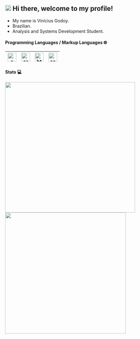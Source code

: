 ## <img src="https://github.com/TheDudeThatCode/TheDudeThatCode/blob/master/Assets/Hi.gif" width="19px"> Hi there, welcome to my profile!

- My name is Vinícius Godoy.
- Brazilian.
- Analysis and Systems Development Student.

#### Programming Languages / Markup Languages 🌐
| [<img src="https://peritoemphp.com/wp-content/uploads/2019/02/letter_c_PNG22-768x768.png" alt="c logo" width="28">](https://en.cppreference.com/w/) | [<img src="https://brandslogos.com/wp-content/uploads/images/large/arduino-logo-1.png" alt="arduino logo" width="28">](https://www.arduino.cc/) | [<img src="https://www.w3.org/html/logo/downloads/HTML5_Badge_256.png" alt="html logo" width="28">](https://html.com/) | [<img src="https://sikode.github.io/assets/img/logo/css3.png" alt="css logo" width="28">](https://www.w3schools.com/css/)
|---|---|---|---|

#### Stats :computer: 
<img width="420px" align="left" src="https://github-readme-stats.vercel.app/api?username=LeSecretWeapon&theme=default&show_icons=true" />
<img width="390px" align="left" src="https://github-readme-stats.vercel.app/api/top-langs/?username=LeSecretWeapon&hide=html&layout=compact&show_icons=true" />
